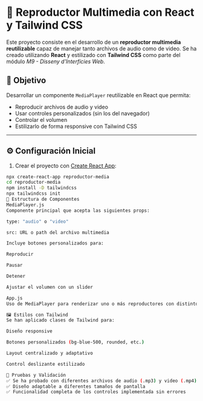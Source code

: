 # 🎵 Reproductor Multimedia con React y Tailwind CSS

Este proyecto consiste en el desarrollo de un **reproductor multimedia reutilizable** capaz de manejar tanto archivos de audio como de video. Se ha creado utilizando **React** y estilizado con **Tailwind CSS** como parte del módulo _M9 - Disseny d'Interfícies Web_.

## 🎯 Objetivo

Desarrollar un componente `MediaPlayer` reutilizable en React que permita:

- Reproducir archivos de audio y video
- Usar controles personalizados (sin los del navegador)
- Controlar el volumen
- Estilizarlo de forma responsive con Tailwind CSS

---

## ⚙️ Configuración Inicial

1. Crear el proyecto con [Create React App](https://create-react-app.dev/):

```bash
npx create-react-app reproductor-media
cd reproductor-media
npm install -D tailwindcss
npx tailwindcss init
🧩 Estructura de Componentes
MediaPlayer.js
Componente principal que acepta las siguientes props:

type: "audio" o "video"

src: URL o path del archivo multimedia

Incluye botones personalizados para:

Reproducir

Pausar

Detener

Ajustar el volumen con un slider

App.js
Uso de MediaPlayer para renderizar uno o más reproductores con distintos tipos de archivos.

🖼 Estilos con Tailwind
Se han aplicado clases de Tailwind para:

Diseño responsive

Botones personalizados (bg-blue-500, rounded, etc.)

Layout centralizado y adaptativo

Control deslizante estilizado

🧪 Pruebas y Validación
✅ Se ha probado con diferentes archivos de audio (.mp3) y video (.mp4)
✅ Diseño adaptable a diferentes tamaños de pantalla
✅ Funcionalidad completa de los controles implementada sin errores
